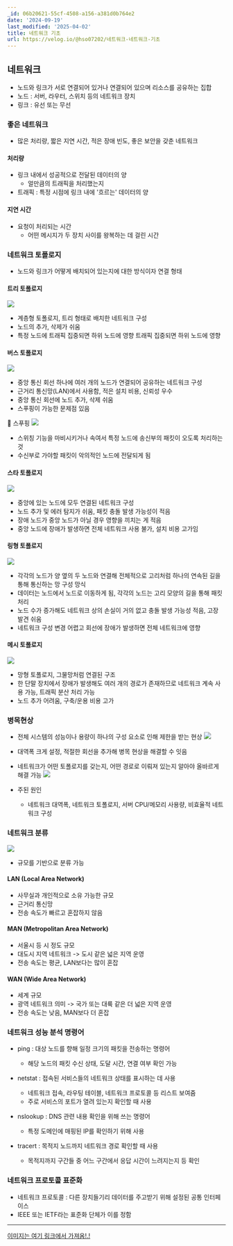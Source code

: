 ```yaml
---
_id: 06b20621-55cf-4508-a156-a381d0b764e2
date: '2024-09-19'
last_modified: '2025-04-02'
title: 네트워크 기초
url: https://velog.io/@hso07202/네트워크-네트워크-기초
---
```


## 네트워크
- 노드와 링크가 서로 연결되어 있거나 연결되어 있으며 리소스를 공유하는 집합
- 노드 : 서버, 라우터, 스위치 등의 네트워크 장치
- 링크 : 유선 또는 무선

### 좋은 네트워크
- 많은 처리량, 짧은 지연 시간, 적은 장애 빈도, 좋은 보안을 갖춘 네트워크

#### 처리량
- 링크 내에서 성공적으로 전달된 데이터의 양
  - 얼만큼의 트래픽을 처리했는지
- 트래픽 : 특정 시점에 링크 내에 '흐르는' 데이터의 양


#### 지연 시간
- 요청이 처리되는 시간
  - 어떤 메시지가 두 장치 사이를 왕복하는 데 걸린 시간

### 네트워크 토폴로지
- 노드와 링크가 어떻게 배치되어 있는지에 대한 방식이자 연결 형태

#### 트리 토폴로지
![](https://velog.velcdn.com/images/hso07202/post/f81a68f3-65df-4b4d-956f-9d15ca7e8ff3/image.png)

- 계층형 토폴로지, 트리 형태로 배치한 네트워크 구성
- 노드의 추가, 삭제가 쉬움
- 특정 노드에 트래픽 집중되면 하위 노드에 영향 트래픽 집중되면 하위 노드에 영향

#### 버스 토폴로지
![](https://velog.velcdn.com/images/hso07202/post/a657d84b-7319-4f0d-b22e-b21ba7227b10/image.png)

- 중앙 통신 회선 하나에 여러 개의 노드가 연결되어 공유하는 네트워크 구성
- 근거리 통신망(LAN)에서 사용함, 적은 설치 비용, 신뢰성 우수
- 중앙 통신 회선에 노드 추가, 삭제 쉬움
- 스푸핑이 가능한 문제점 있음

📕 스푸핑
![](https://velog.velcdn.com/images/hso07202/post/a23760e6-9814-4e99-a175-618fca716f08/image.png)

- 스위칭 기능을 마비시키거나 속여서 특정 노드에 송신부의 패킷이 오도록 처리하는 것
- 수신부로 가야할 패킷이 악의적인 노드에 전달되게 됨

#### 스타 토폴로지
![](https://velog.velcdn.com/images/hso07202/post/01fea3f9-3ad8-4c14-8d9c-6b381f8ae0ac/image.png)

- 중앙에 있는 노드에 모두 연결된 네트워크 구성
- 노드 추가 및 에러 탐지가 쉬움, 패킷 충돌 발생 가능성이 적음
- 장애 노드가 중앙 노드가 아닐 경우 영향을 끼치는 게 적음
- 중앙 노드에 장애가 발생하면 전체 네트워크 사용 불가, 설치 비용 고가임

#### 링형 토폴로지
![](https://velog.velcdn.com/images/hso07202/post/7f5fc005-36f9-4751-a87d-0341cd1e53a5/image.png)

- 각각의 노드가 양 옆의 두 노드와 연결해 전체적으로 고리처럼 하나의 연속된 길을 통해 통신하는 망 구성 망식
- 데이터는 노드에서 노드로 이동하게 됨, 각각의 노드는 고리 모양의 길을 통해 패킷 처리
- 노드 수가 증가해도 네트워크 상의 손실이 거의 없고 충돌 발생 가능성 적음, 고장 발견 쉬움
- 네트워크 구성 변경 어렵고 회선에 장애가 발생하면 전체 네트워크에 영향

#### 메시 토폴로지
![](https://velog.velcdn.com/images/hso07202/post/ceab50af-7969-4786-9829-01e5a704530c/image.png)

- 망형 토폴로지, 그물망처럼 연결된 구조
- 한 단말 장치에서 장애가 발생해도 여러 개의 경로가 존재하므로 네트워크 계속 사용 가능, 트래픽 분산 처리 가능
- 노드 추가 어려움, 구축/운용 비용 고가


### 병목현상
- 전체 시스템의 성능이나 용량이 하나의 구성 요소로 인해 제한을 받는 현상
![](https://velog.velcdn.com/images/hso07202/post/d4435e90-6f5e-400f-bfe7-ddd919588cd0/image.png)
- 대역폭 크게 설정, 적절한 회선을 추가해 병목 현상을 해결할 수 잇음
- 네트워크가 어떤 토폴로지를 갖는지, 어떤 경로로 이뤄져 있는지 알아야 올바르게 해결 가능
![](https://velog.velcdn.com/images/hso07202/post/1b18d592-376e-4f2e-90e3-4e3ec443a86a/image.png)

- 주된 원인
  - 네트워크 대역폭, 네트워크 토폴로지, 서버 CPU/메모리 사용량, 비효율적 네트워크 구성

### 네트워크 분류
![](https://velog.velcdn.com/images/hso07202/post/7d7c4310-ef9e-452c-83d3-a1083fa4353b/image.png)

- 규모를 기반으로 분류 가능

#### LAN (Local Area Network)
- 사무실과 개인적으로 소유 가능한 규모
- 근거리 통신망
- 전송 속도가 빠르고 혼잡하지 않음

#### MAN (Metropolitan Area Network)
- 서울시 등 시 정도 규모
- 대도시 지역 네트워크 -> 도시 같은 넓은 지역 운영
- 전송 속도는 평균, LAN보다는 많이 혼잡

#### WAN (Wide Area Network)
- 세계 규모
- 광역 네트워크 의미 -> 국가 또는 대륙 같은 더 넓은 지역 운영
- 전송 속도는 낮음, MAN보다 더 혼잡

### 네트워크 성능 분석 명령어
- ping : 대상 노드를 향해 일정 크기의 패킷을 전송하는 명령어
  - 해당 노드의 패킷 수신 상태, 도달 시간, 연결 여부 확인 가능
  
- netstat : 접속된 서비스들의 네트워크 상태를 표시하는 데 사용
  - 네트워크 접속, 라우팅 테이블, 네트워크 프로토콜 등 리스트 보여줌
  - 주로 서비스의 포트가 열려 있는지 확인할 때 사용
  
- nslookup : DNS 관련 내용 확인을 위해 쓰는 명령어
  - 특정 도메인에 매핑된 IP를 확인하기 위해 사용
  
- tracert : 목적지 노드까지 네트워크 경로 확인할 때 사용
  - 목적지까지 구간들 중 어느 구간에서 응답 시간이 느려지는지 등 확인

### 네트워크 프로토콜 표준화
- 네트워크 프로토콜 : 다른 장치들기리 데이터를 주고받기 위해 설정된 공통 인터페이스
- IEEE 또는 IETF라는 표준화 단체가 이를 정함


---
[이미지는 여기 링크에서 가져옴!.!](https://moosongsong.github.io/junior-be-interview/03_%EB%84%A4%ED%8A%B8%EC%9B%8C%ED%81%AC/%ED%86%A0%ED%8F%B4%EB%A1%9C%EC%A7%80%EC%99%80%20%EB%B3%91%EB%AA%A9%ED%98%84%EC%83%81.html#%E1%84%82%E1%85%A6%E1%84%90%E1%85%B3%E1%84%8B%E1%85%AF%E1%84%8F%E1%85%B3-%E1%84%90%E1%85%A9%E1%84%91%E1%85%A9%E1%86%AF%E1%84%85%E1%85%A9%E1%84%8C%E1%85%B5)